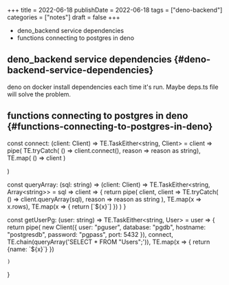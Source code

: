 +++
title = 2022-06-18
publishDate = 2022-06-18
tags = ["deno-backend"]
categories = ["notes"]
draft = false
+++

-   deno_backend service dependencies
-   functions connecting to postgres in deno

<!--more-->


## deno_backend service dependencies {#deno-backend-service-dependencies}

deno on docker install dependencies each time it's run.
Maybe deps.ts file will solve the problem.


## functions connecting to postgres in deno {#functions-connecting-to-postgres-in-deno}

const connect: (client: Client) =&gt; TE.TaskEither&lt;string, Client&gt; =
    client =&gt; pipe(
	TE.tryCatch(
	    () =&gt; client.connect(),
	    reason =&gt; reason as string),
	TE.map(
	    () =&gt; client
	)

)

const queryArray: (sql: string) =&gt; (client: Client) =&gt; TE.TaskEither&lt;string, Array&lt;string&gt;&gt; =
    sql =&gt; client =&gt; {
	return pipe(
	    client,
	    client =&gt; TE.tryCatch(
		() =&gt; client.queryArray(sql),
		reason =&gt; reason as string
	    ),
	    TE.map(x =&gt; x.rows),
	    TE.map(x =&gt; {
		return [\`${x}\`]
	    })
	)
    }

const getUserPg: (user: string) =&gt; TE.TaskEither&lt;string, User&gt; =
    user =&gt; {
	return pipe(
	  new Client({
	      user: "pguser",
	      database: "pgdb",
	      hostname: "postgresdb",
	      password: "pgpass",
	      port: 5432
	  }),
	    connect,
	    TE.chain(queryArray('SELECT \* FROM "Users";')),
	    TE.map(x =&gt; {
		return  {name: \`${x}\`}
	    })

    )
}